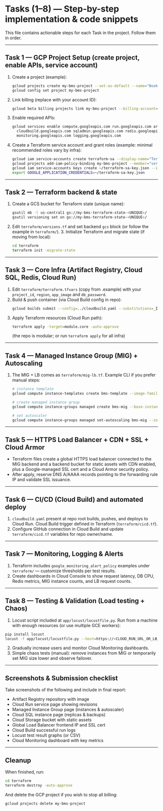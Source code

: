 # Tasks (1–8) — Step-by-step implementation & code snippets

This file contains actionable steps for each Task in the project. Follow them in order.

---
## Task 1 — GCP Project Setup (create project, enable APIs, service account)

1. Create a project (example):
   ```bash
   gcloud projects create my-bms-project --set-as-default --name="BookMyShow-POC"
   gcloud config set project my-bms-project
   ```
2. Link billing (replace with your account ID):
   ```bash
   gcloud beta billing projects link my-bms-project --billing-account=YOUR_BILLING_ID
   ```
3. Enable required APIs:
   ```bash
   gcloud services enable compute.googleapis.com run.googleapis.com artifactregistry.googleapis.com \
     cloudbuild.googleapis.com sqladmin.googleapis.com redis.googleapis.com vpcaccess.googleapis.com \
     monitoring.googleapis.com logging.googleapis.com
   ```
4. Create a Terraform service account and grant roles (example: minimal recommended roles vary by infra):
   ```bash
   gcloud iam service-accounts create terraform-sa --display-name="Terraform SA"
   gcloud projects add-iam-policy-binding my-bms-project --member="serviceAccount:terraform-sa@my-bms-project.iam.gserviceaccount.com" --role="roles/editor"
   gcloud iam service-accounts keys create ~/terraform-sa-key.json --iam-account=terraform-sa@my-bms-project.iam.gserviceaccount.com
   export GOOGLE_APPLICATION_CREDENTIALS=~/terraform-sa-key.json
   ```

---
## Task 2 — Terraform backend & state
1. Create a GCS bucket for Terraform state (unique name):
   ```bash
   gsutil mb -l us-central1 gs://my-bms-terraform-state-<UNIQUE>/
   gsutil versioning set on gs://my-bms-terraform-state-<UNIQUE>/
   ```
2. Edit `terraform/versions.tf` and set backend `gcs` block (or follow the example in `terraform/`).
   3. Initialize Terraform and migrate state (if moving from local):
   ```bash
   cd terraform
   terraform init -migrate-state
   ```

---
## Task 3 — Core Infra (Artifact Registry, Cloud SQL, Redis, Cloud Run)
1. Edit `terraform/terraform.tfvars` (copy from .example) with your `project_id`, `region`, `app_image` and `db_password`.
2. Build & push container (via Cloud Build config in repo):
   ```bash
   gcloud builds submit --config=../cloudbuild.yaml --substitutions=_IMAGE=${REGION}-docker.pkg.dev/${PROJECT_ID}/bookmyshow/app:latest,_REGION=${REGION}
   ```
3. Apply Terraform resources (Cloud Run path):
   ```bash
   terraform apply -target=module.core -auto-approve
   ```
   (the repo is modular; or run `terraform apply` for all infra)

---
## Task 4 — Managed Instance Group (MIG) + Autoscaling
1. The MIG + LB comes as `terraform/mig-lb.tf`. Example CLI if you prefer manual steps:
   ```bash
   # instance template
   gcloud compute instance-templates create bms-template --image-family=cos-stable --image-project=cos-cloud --metadata=startup-script='docker run -d -p 8080:8080 IMAGE_URL'

   # create managed instance group
   gcloud compute instance-groups managed create bms-mig --base-instance-name=bms --size=2 --template=bms-template --zone=us-central1-a

   # set autoscaler
   gcloud compute instance-groups managed set-autoscaling bms-mig --zone=us-central1-a --min-num-replicas=2 --max-num-replicas=10 --target-cpu-utilization=0.6
   ```

---
## Task 5 — HTTPS Load Balancer + CDN + SSL + Cloud Armor
- Terraform files create a global HTTPS load balancer connected to the MIG backend and a backend bucket for static assets with CDN enabled, plus a Google-managed SSL cert and a Cloud Armor security policy.
- After apply, reserve DNS A/AAAA records pointing to the forwarding rule IP and validate SSL issuance.

---
## Task 6 — CI/CD (Cloud Build) and automated deploy
1. `cloudbuild.yaml` present at repo root builds, pushes, and deploys to Cloud Run. Cloud Build trigger defined in Terraform (`terraform/cicd.tf`).
2. Configure GitHub connection in Cloud Build and update `terraform/cicd.tf` variables for repo owner/name.

---
## Task 7 — Monitoring, Logging & Alerts
1. Terraform includes `google_monitoring_alert_policy` examples under `terraform/` — customize thresholds per test results.
2. Create dashboards in Cloud Console to show request latency, DB CPU, Redis metrics, MIG instance counts, and LB request counts.

---
## Task 8 — Testing & Validation (Load testing + Chaos)
1. Locust script included at `app/locust/locustfile.py`.
Run from a machine with enough resources (or use multiple GCE workers):
```bash
pip install locust
locust -f app/locust/locustfile.py --host=https://<CLOUD_RUN_URL_OR_LB_IP>
```
2. Gradually increase users and monitor Cloud Monitoring dashboards.
3. Simple chaos tests (manual): remove instances from MIG or temporarily set MIG size lower and observe failover.

---
## Screenshots & Submission checklist
Take screenshots of the following and include in final report:
- Artifact Registry repository with image
- Cloud Run service page showing revisions
- Managed Instance Group page (instances & autoscaler)
- Cloud SQL instance page (replicas & backups)
- Cloud Storage bucket with static assets
- Global Load Balancer frontend IP and SSL cert
- Cloud Build successful run logs
- Locust test result graphs (or CSV)
- Cloud Monitoring dashboard with key metrics

---
## Cleanup
When finished, run:
```bash
cd terraform
terraform destroy -auto-approve
```
And delete the GCP project if you wish to stop all billing:
```bash
gcloud projects delete my-bms-project
```
